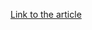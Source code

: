 [Link to the article](https://www.cyberbit.com/blog/endpoint-security/dtrack-apt-malware-found-in-nuclear-power-plant/)

